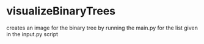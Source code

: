 # visualizeBinaryTrees
creates an image for the binary tree by running the main.py for the list given in the input.py script  
